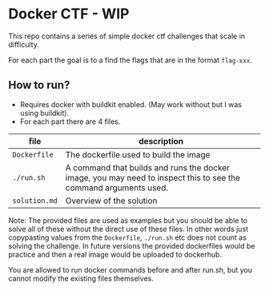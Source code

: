 # Docker CTF - WIP
This repo contains a series of simple docker ctf challenges that scale in difficulty. 

For each part the goal is to a find the flags that are in the format `flag-xxx`.

## How to run?
- Requires docker with buildkit enabled. (May work without but I was using buildkit).
- For each part there are 4 files.  


| file | description |
| ----- | ------ |
`Dockerfile` |The dockerfile used to build the image
|`./run.sh` | A command that builds and runs the docker image, you may need to inspect this to see the command arguments used. 
|`solution.md` | Overview of the solution

Note: The provided files are used as examples but you should be able to solve all of these without the direct use of these files. In other words just copypasting values from the `Dockerfile`, `./run.sh` etc does not count as solving the challenge. In future versions the provided dockerfiles would be practice and then a real image would be uploaded to dockerhub. 

You are allowed to run docker commands before and after run.sh, but you cannot modify the existing files themselves.
